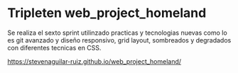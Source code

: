 # Tripleten web_project_homeland

Se realiza el sexto sprint utilinzado practicas y tecnologias nuevas como lo es git avanzado y diseño responsivo, grid layout, sombreados y degradados con diferentes tecnicas en CSS.

https://stevenaguilar-ruiz.github.io/web_project_homeland/
